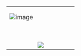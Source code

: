 <p align="right">
<table width="100%">
<tr><td valign="top" width="50%">

![image](https://github.com/user-attachments/assets/778a37db-a8fc-430a-87eb-787b73380a5d)

ㅤㅤㅤㅤㅤ
<div align="center"> 
  <img src="https://media.tenor.com/SWOvT6N7GhcAAAAM/fishing-fail-failarmy.gif" 







 




